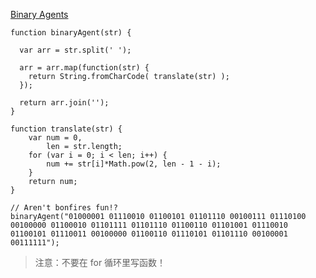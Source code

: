 [Binary Agents ](https://www.freecodecamp.com/challenges/binary-agents)

    function binaryAgent(str) {
      
      var arr = str.split(' ');
    
      arr = arr.map(function(str) {
        return String.fromCharCode( translate(str) );
      });
      
      return arr.join('');
    }
    
    function translate(str) {
        var num = 0,
            len = str.length;
        for (var i = 0; i < len; i++) {
            num += str[i]*Math.pow(2, len - 1 - i);
        }
        return num;
    }
    
    // Aren't bonfires fun!?
    binaryAgent("01000001 01110010 01100101 01101110 00100111 01110100 00100000 01100010 01101111 01101110 01100110 01101001 01110010 01100101 01110011 00100000 01100110 01110101 01101110 00100001 00111111");
    
> 注意：不要在 for 循环里写函数！
